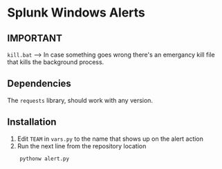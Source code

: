 # Splunk Windows Alerts
## IMPORTANT
`kill.bat` -->
In case something goes wrong there's an emergancy kill file that kills the background process.

## Dependencies
The `requests` library, should work with any version.

## Installation
1) Edit `TEAM` in `vars.py` to the name that shows up on the alert action
2) Run the next line from the repository location
```
    pythonw alert.py
```
 
